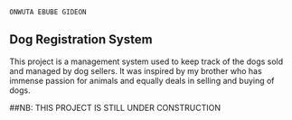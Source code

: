 ```
ONWUTA EBUBE GIDEON
```
## Dog Registration System

This project is a management system used to keep track of the dogs
sold and managed by dog sellers. It was inspired by my brother who
has immense passion for animals and equally deals in selling and
buying of dogs.

##NB: THIS PROJECT IS STILL UNDER CONSTRUCTION
